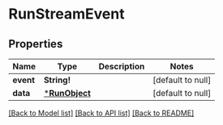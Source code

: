 # RunStreamEvent

## Properties
Name | Type | Description | Notes
------------ | ------------- | ------------- | -------------
**event** | **String!** |  | [default to null]
**data** | [***RunObject**](RunObject.md) |  | [default to null]

[[Back to Model list]](../README.md#documentation-for-models) [[Back to API list]](../README.md#documentation-for-api-endpoints) [[Back to README]](../README.md)


